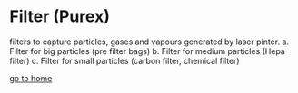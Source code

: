 # Filter (Purex) 

filters to capture particles, gases and vapours generated by laser pinter. a. Filter for big particles (pre filter bags) b. Filter for medium particles (Hepa filter) c. Filter for small particles (carbon filter, chemical filter)




[go to home](/readme.md)
